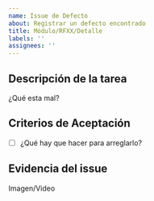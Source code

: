 ```yaml
---
name: Issue de Defecto
about: Registrar un defecto encontrado
title: Módulo/RFXX/Detalle
labels: ''
assignees: ''
---
```


## Descripción de la tarea

¿Qué esta mal?

## Criterios de Aceptación

- [ ] ¿Qué hay que hacer para arreglarlo?

## Evidencia del issue

Imagen/Video
